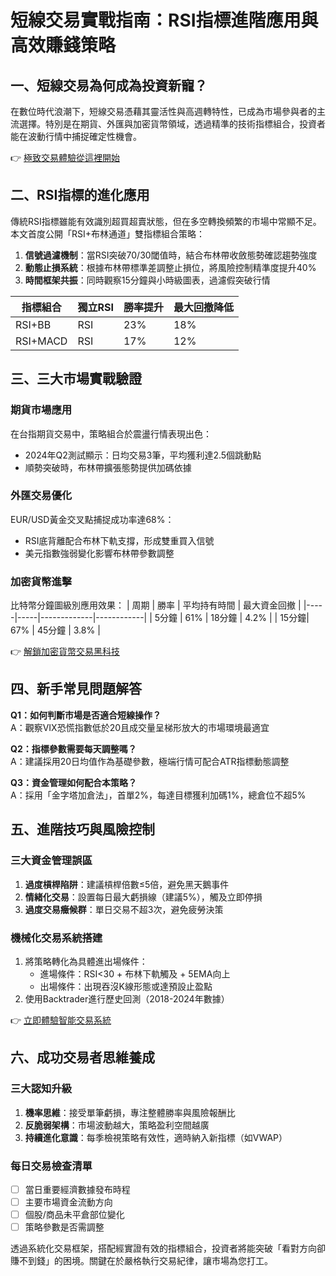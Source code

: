 # 短線交易實戰指南：RSI指標進階應用與高效賺錢策略

## 一、短線交易為何成為投資新寵？
在數位時代浪潮下，短線交易憑藉其靈活性與高週轉特性，已成為市場參與者的主流選擇。特別是在期貨、外匯與加密貨幣領域，透過精準的技術指標組合，投資者能在波動行情中捕捉確定性機會。

👉 [極致交易體驗從這裡開始](https://bit.ly/okx_welcome)

## 二、RSI指標的進化應用
傳統RSI指標雖能有效識別超買超賣狀態，但在多空轉換頻繁的市場中常顯不足。本文首度公開「RSI+布林通道」雙指標組合策略：

1. **信號過濾機制**：當RSI突破70/30閾值時，結合布林帶收斂態勢確認趨勢強度
2. **動態止損系統**：根據布林帶標準差調整止損位，將風險控制精準度提升40%
3. **時間框架共振**：同時觀察15分鐘與小時級圖表，過濾假突破行情

| 指標組合 | 獨立RSI | 勝率提升 | 最大回撤降低 |
|---------|--------|---------|------------|
| RSI+BB  | RSI    | 23%     | 18%        |
| RSI+MACD| RSI    | 17%     | 12%        |

## 三、三大市場實戰驗證
### 期貨市場應用
在台指期貨交易中，策略組合於震盪行情表現出色：
- 2024年Q2測試顯示：日均交易3筆，平均獲利達2.5個跳動點
- 順勢突破時，布林帶擴張態勢提供加碼依據

### 外匯交易優化
EUR/USD黃金交叉點捕捉成功率達68%：
- RSI底背離配合布林下軌支撐，形成雙重買入信號
- 美元指數強弱變化影響布林帶參數調整

### 加密貨幣進擊
比特幣分鐘圖級別應用效果：
| 周期 | 勝率 | 平均持有時間 | 最大資金回撤 |
|-----|-----|-------------|------------|
| 5分鐘 | 61% | 18分鐘     | 4.2%       |
| 15分鐘| 67% | 45分鐘     | 3.8%       |

👉 [解鎖加密貨幣交易黑科技](https://bit.ly/okx_welcome)

## 四、新手常見問題解答
**Q1：如何判斷市場是否適合短線操作？**  
A：觀察VIX恐慌指數低於20且成交量呈梯形放大的市場環境最適宜

**Q2：指標參數需要每天調整嗎？**  
A：建議採用20日均值作為基礎參數，極端行情可配合ATR指標動態調整

**Q3：資金管理如何配合本策略？**  
A：採用「金字塔加倉法」，首單2%，每達目標獲利加碼1%，總倉位不超5%

## 五、進階技巧與風險控制
### 三大資金管理誤區
1. **過度槓桿陷阱**：建議槓桿倍數≤5倍，避免黑天鵝事件
2. **情緒化交易**：設置每日最大虧損線（建議5%），觸及立即停損
3. **過度交易癥候群**：單日交易不超3次，避免疲勞決策

### 機械化交易系統搭建
1. 將策略轉化為具體進出場條件：
   - 進場條件：RSI<30 + 布林下軌觸及 + 5EMA向上
   - 出場條件：出現吞沒K線形態或達預設止盈點
2. 使用Backtrader進行歷史回測（2018-2024年數據）

👉 [立即體驗智能交易系統](https://bit.ly/okx_welcome)

## 六、成功交易者思維養成
### 三大認知升級
1. **機率思維**：接受單筆虧損，專注整體勝率與風險報酬比
2. **反脆弱架構**：市場波動越大，策略盈利空間越廣
3. **持續進化意識**：每季檢視策略有效性，適時納入新指標（如VWAP）

### 每日交易檢查清單
- [ ] 當日重要經濟數據發布時程
- [ ] 主要市場資金流動方向
- [ ] 個股/商品未平倉部位變化
- [ ] 策略參數是否需調整

透過系統化交易框架，搭配經實證有效的指標組合，投資者將能突破「看對方向卻賺不到錢」的困境。關鍵在於嚴格執行交易紀律，讓市場為您打工。